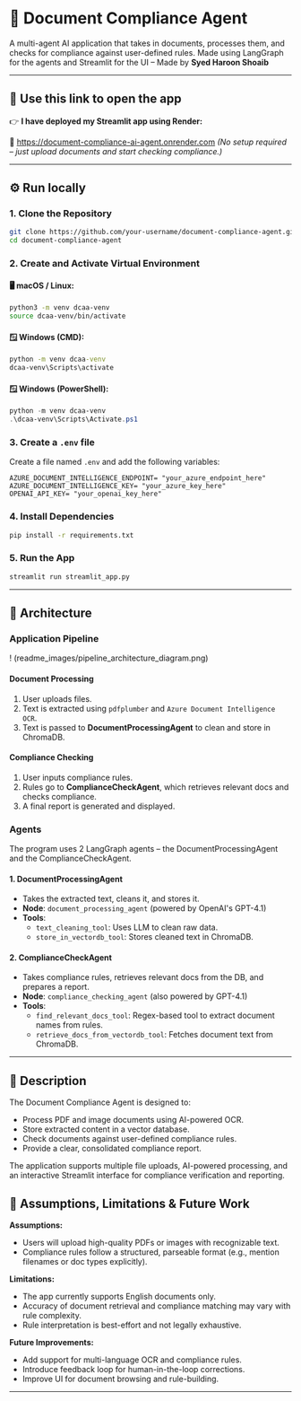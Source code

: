 # 📄 Document Compliance Agent

A multi-agent AI application that takes in documents, processes them, and checks for compliance against user-defined rules. Made using LangGraph for the agents and Streamlit for the UI – Made by **Syed Haroon Shoaib**

---

## 🚀 Use this link to open the app

👉 **I have deployed my Streamlit app using Render:**

🔗 https://document-compliance-ai-agent.onrender.com
*(No setup required – just upload documents and start checking compliance.)*

---

## ⚙️ Run locally

### 1. Clone the Repository

```bash
git clone https://github.com/your-username/document-compliance-agent.git
cd document-compliance-agent
```

### 2. Create and Activate Virtual Environment

#### 🖥 macOS / Linux:

```bash
python3 -m venv dcaa-venv
source dcaa-venv/bin/activate
```

#### 🪟 Windows (CMD):

```cmd
python -m venv dcaa-venv
dcaa-venv\Scripts\activate
```

#### 🪟 Windows (PowerShell):

```powershell
python -m venv dcaa-venv
.\dcaa-venv\Scripts\Activate.ps1
```

### 3. Create a `.env` file 

Create a file named `.env` and add the following variables:

```env
AZURE_DOCUMENT_INTELLIGENCE_ENDPOINT= "your_azure_endpoint_here"
AZURE_DOCUMENT_INTELLIGENCE_KEY= "your_azure_key_here"
OPENAI_API_KEY= "your_openai_key_here"
```

### 4. Install Dependencies

```bash
pip install -r requirements.txt
```

### 5. Run the App

```bash
streamlit run streamlit_app.py
```

---

## 🧠 Architecture

### Application Pipeline

! (readme_images/pipeline_architecture_diagram.png)

#### Document Processing
1. User uploads files.
2. Text is extracted using `pdfplumber` and `Azure Document Intelligence OCR`.
3. Text is passed to **DocumentProcessingAgent** to clean and store in ChromaDB.

#### Compliance Checking
1. User inputs compliance rules.
2. Rules go to **ComplianceCheckAgent**, which retrieves relevant docs and checks compliance.
3. A final report is generated and displayed.

### Agents

The program uses 2 LangGraph agents – the DocumentProcessingAgent and the ComplianceCheckAgent.

#### 1. DocumentProcessingAgent
- Takes the extracted text, cleans it, and stores it.
- **Node**: `document_processing_agent` (powered by OpenAI's GPT-4.1)
- **Tools**:
  - `text_cleaning_tool`: Uses LLM to clean raw data.
  - `store_in_vectordb_tool`: Stores cleaned text in ChromaDB.

#### 2. ComplianceCheckAgent
- Takes compliance rules, retrieves relevant docs from the DB, and prepares a report.
- **Node**: `compliance_checking_agent` (also powered by GPT-4.1)
- **Tools**:
  - `find_relevant_docs_tool`: Regex-based tool to extract document names from rules.
  - `retrieve_docs_from_vectordb_tool`: Fetches document text from ChromaDB.

---

## 📘 Description

The Document Compliance Agent is designed to:
- Process PDF and image documents using AI-powered OCR.
- Store extracted content in a vector database.
- Check documents against user-defined compliance rules.
- Provide a clear, consolidated compliance report.

The application supports multiple file uploads, AI-powered processing, and an interactive Streamlit interface for compliance verification and reporting.

## 🧩 Assumptions, Limitations & Future Work

**Assumptions:**

* Users will upload high-quality PDFs or images with recognizable text.
* Compliance rules follow a structured, parseable format (e.g., mention filenames or doc types explicitly).

**Limitations:**

* The app currently supports English documents only.
* Accuracy of document retrieval and compliance matching may vary with rule complexity.
* Rule interpretation is best-effort and not legally exhaustive.

**Future Improvements:**

* Add support for multi-language OCR and compliance rules.
* Introduce feedback loop for human-in-the-loop corrections.
* Improve UI for document browsing and rule-building.

---
